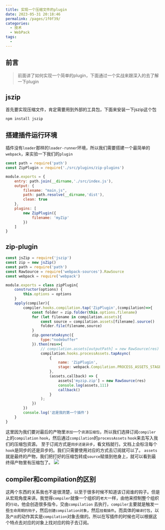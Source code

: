 ```yaml
---
title: 实现一个压缩文件的plugin
date: 2023-05-31 20:18:46
permalink: /pages/1f0f39/
categories:
  - 技术
  - WebPack
tags:
  - 
---
```

## 前言
> 前面讲了如何实现一个简单的plugin，下面通过一个实战来跟深入的去了解一下plugin

## jszip
首先要实现压缩文件，肯定需要用到外部的工具包，下面来安装一下jszip这个包
```shell
npm install jszip
```
## 搭建插件运行环境
插件没有``loader``那样的``loader-runner``环境，所以我们需要搭建一个最简单的``webpack``，来实验一下我们的``plugin``
```js
const path = require('path')
const ZipPlugin = require('./src/plugins/zip-plugins')

module.exports = {
    entry: path.join(__dirname,'./src/index.js'),
    output: {
        filename: "main.js",
        path: path.resolve(__dirname,'dist'),
        clean: true
    },
    plugins: [
        new ZipPlugin({
            filename: 'myZip'
        })
    ]
}

```
## zip-plugin
```js
const jsZip = require('jszip')
const zip = new jsZip()
const path = require('path')
const RawSource = require('webpack-sources').RawSource
const webpack = require('webpack')

module.exports = class zipPlugin{
    constructor(options) {
        this.options = options
    }
    apply(compiler){
        compiler.hooks.compilation.tap('ZipPlugin',(compilation)=>{
            const folder = zip.folder(this.options.filename)
            for (let filename in compilation.assets){
                const source = compilation.assets[filename].source()
                folder.file(filename,source)
            }
            zip.generateAsync({
                type:"nodebuffer"
            }).then(res=>{
                // compilation.assets[outputPath] = new RawSource(res)
                compilation.hooks.processAssets.tapAsync(
                    {
                        name: 'ZipPlugin',
                        stage: webpack.Compilation.PROCESS_ASSETS_STAGE_ADDITIONAL, // see below for more stages
                    },
                    (assets,callback) => {
                        assets['myzip.zip'] = new RawSource(res)
                        console.log(assets,111)
                        callback()
                    }
                );
            })
        })
        console.log('这是我的第一个插件')
    }
}
```
这里因为我们要对最后的产物里``添加``一个``资源压缩包``，所以我们选择订阅``compiler``上的``compilation`` ``hook``，然后通过``compilation``的``processAssets`` ``hook``来去写入我们的压缩包资源。
至于订阅方式是``同步还是异步``，看文档就行。文档上会标注每个``hook``是同步的还是异步的。我们只需要使用对应的方式去订阅就可以了。
``assets``就是最终的产物，我们把打好的压缩包转成``source``赋值到他身上，就可以看到最终得产物里有压缩包了。
<img src="https://pic.imgdb.cn/item/6477442ff024cca17315ae44.jpg" class="img">
## compiler和compilation的区别
这两个东西的关系我也不是很清楚，以至于很多时候不知道该订阅谁的钩子。但是从宏观角度来讲。我觉得``compiler``就像一个组织的``老大``一样，由他来控制整个组织的``行动``，他会创造很多指令，交由``compilation``
去执行，``compiler``主要就是触发一些``生命周期的钩子``，然后``创建compilation对象``，然后``挂载插件``。而具体的``编译打包``，以及``产出``的动作其实是``compilation``对象去做的。所以在写插件的时候也可以根据这个特点去对应的对象上找对应的钩子去订阅。
